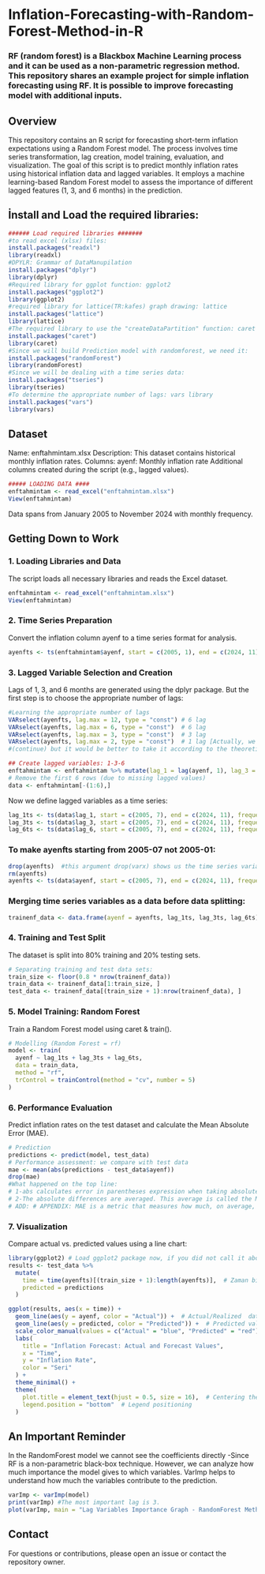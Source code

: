 # Inflation-Forecasting-with-Random-Forest-Method-in-R
### RF (random forest) is a Blackbox Machine Learning process and it can be used as a non-parametric regression method.  This repository shares an example project for simple inflation forecasting using RF.  It is possible to improve forecasting model with additional inputs.

## Overview

This repository contains an R script for forecasting short-term inflation expectations using a Random Forest model. The process involves time series transformation, lag creation, model training, evaluation, and visualization.
The goal of this script is to predict monthly inflation rates using historical inflation data and lagged variables. It employs a machine learning-based Random Forest model to assess the importance of different lagged features (1, 3, and 6 months) in the prediction.

## İnstall and Load the required libraries:

```R
###### Load required libraries #######
#to read excel (xlsx) files: 
install.packages("readxl")
library(readxl)
#DPYLR: Grammar of DataManupilation
install.packages("dplyr")
library(dplyr)
#Required library for ggplot function: ggplot2
install.packages("ggplot2")
library(ggplot2)
#required library for lattice(TR:kafes) graph drawing: lattice
install.packages("lattice")
library(lattice)
#The required library to use the "createDataPartition" function: caret
install.packages("caret")
library(caret)
#Since we will build Prediction model with randomforest, we need it:
install.packages("randomForest")
library(randomForest)
#Since we will be dealing with a time series data:
install.packages("tseries")
library(tseries)
#To determine the appropriate number of lags: vars library
install.packages("vars")
library(vars)
```
## Dataset
Name: enftahmintam.xlsx
Description: This dataset contains historical monthly inflation rates.
Columns:
ayenf: Monthly inflation rate
Additional columns created during the script (e.g., lagged values).

```R
##### LOADING DATA ####
enftahmintam <- read_excel("enftahmintam.xlsx")
View(enftahmintam)
```
Data spans from January 2005 to November 2024 with monthly frequency.


## Getting Down to Work

### 1. Loading Libraries and Data
The script loads all necessary libraries and reads the Excel dataset.

```R
enftahmintam <- read_excel("enftahmintam.xlsx")
View(enftahmintam)
```

### 2. Time Series Preparation
Convert the inflation column ayenf to a time series format for analysis.
```R
ayenfts <- ts(enftahmintam$ayenf, start = c(2005, 1), end = c(2024, 11), frequency = 12) #be sure that start date and frequency are ok.
```
### 3. Lagged Variable Selection and Creation
Lags of 1, 3, and 6 months are generated using the dplyr package.
But the first step is to choose the appropriate number of lags:

```R
#Learning the appropriate number of lags
VARselect(ayenfts, lag.max = 12, type = "const") # 6 lag
VARselect(ayenfts, lag.max = 6, type = "const")  # 6 lag
VARselect(ayenfts, lag.max = 3, type = "const")  # 3 lag
VARselect(ayenfts, lag.max = 2, type = "const")  # 1 lag [Actually, we don't need to take 1 lag, +++
#(continue) but it would be better to take it according to the theoretical background (short-term inflation expectations).]
```
```R
## Create lagged variables: 1-3-6 
enftahmintam <- enftahmintam %>% mutate(lag_1 = lag(ayenf, 1), lag_3 = lag(ayenf, 3), lag_6 = lag(ayenf,6) )
# Remove the first 6 rows (due to missing lagged values)
data <- enftahmintam[-(1:6),]
```

Now we define lagged variables as a time series:
```R
lag_1ts <- ts(data$lag_1, start = c(2005, 7), end = c(2024, 11), frequency = 12) 
lag_3ts <- ts(data$lag_3, start = c(2005, 7), end = c(2024, 11), frequency = 12) 
lag_6ts <- ts(data$lag_6, start = c(2005, 7), end = c(2024, 11), frequency = 12) 
```

### To make ayenfts starting from 2005-07 not 2005-01:
```R
drop(ayenfts)  #this argument drop(varx) shows us the time series variable as table. 
rm(ayenfts)
ayenfts <- ts(data$ayenf, start = c(2005, 7), end = c(2024, 11), frequency = 12) 
```

### Merging time series variables as a data before data splitting:

```R
trainenf_data <- data.frame(ayenf = ayenfts, lag_1ts, lag_3ts, lag_6ts)
```

### 4. Training and Test Split
The dataset is split into 80% training and 20% testing sets.
```R
# Separating training and test data sets:
train_size <- floor(0.8 * nrow(trainenf_data))
train_data <- trainenf_data[1:train_size, ]
test_data <- trainenf_data[(train_size + 1):nrow(trainenf_data), ]
```

### 5. Model Training: Random Forest
Train a Random Forest model using caret & train().
```R
# Modelling (Random Forest = rf)
model <- train(
  ayenf ~ lag_1ts + lag_3ts + lag_6ts, 
  data = train_data, 
  method = "rf", 
  trControl = trainControl(method = "cv", number = 5)
)
```
### 6. Performance Evaluation
Predict inflation rates on the test dataset and calculate the Mean Absolute Error (MAE).

```R
# Prediction 
predictions <- predict(model, test_data)
# Performance assessment: we compare with test data
mae <- mean(abs(predictions - test_data$ayenf)) 
drop(mae)
#What happened on the top line:
# 1-abs calculates error in parentheses expression when taking absolute value.
# 2-The absolute differences are averaged. This average is called the Mean Absolute Error (MAE).
# ADD: # APPENDIX: MAE is a metric that measures how much, on average, the predicted values deviate from the true values.
```

### 7. Visualization
Compare actual vs. predicted values using a line chart:
```R
library(ggplot2) # Load ggplot2 package now, if you did not call it above.
results <- test_data %>%
  mutate(
    time = time(ayenfts)[(train_size + 1):length(ayenfts)],  # Zaman bilgisi
    predicted = predictions
  )

ggplot(results, aes(x = time)) +
  geom_line(aes(y = ayenf, color = "Actual")) +  # Actual/Realized  data
  geom_line(aes(y = predicted, color = "Predicted")) +  # Predicted values
  scale_color_manual(values = c("Actual" = "blue", "Predicted" = "red")) +  # Color settings
  labs(
    title = "Inflation Forecast: Actual and Forecast Values",
    x = "Time",
    y = "Inflation Rate",
    color = "Seri"
  ) +
  theme_minimal() +
  theme(
    plot.title = element_text(hjust = 0.5, size = 16),  # Centering the header
    legend.position = "bottom"  # Legend positioning
  )
```

## An Important Reminder 
In the RandomForest model we cannot see the coefficients directly -Since RF is a non-parametric black-box technique. However, we can analyze how much importance the model gives to which variables.
VarImp helps to understand how much the variables contribute to the prediction.
```R
varImp <- varImp(model)
print(varImp) #The most important lag is 3.
plot(varImp, main = "Lag Variables Importance Graph - RandomForest Method")
```

## Contact
For questions or contributions, please open an issue or contact the repository owner.


